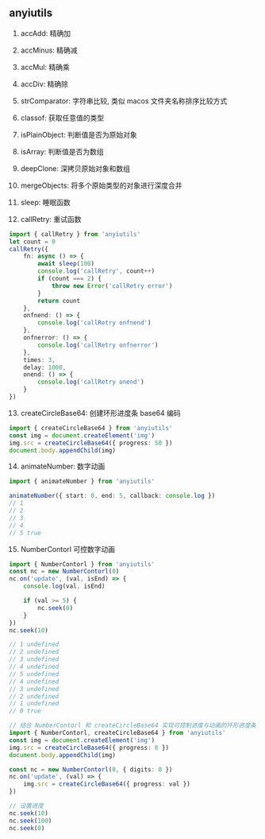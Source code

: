 ## anyiutils

1. accAdd: 精确加

2. accMinus: 精确减

3. accMul: 精确乘

4. accDiv: 精确除

5. strComparator: 字符串比较, 类似 macos 文件夹名称排序比较方式

6. classof: 获取任意值的类型

7. isPlainObject: 判断值是否为原始对象

8. isArray: 判断值是否为数组

9. deepClone: 深拷贝原始对象和数组

10. mergeObjects: 将多个原始类型的对象进行深度合并

11. sleep: 睡眠函数

12. callRetry: 重试函数

```ts
import { callRetry } from 'anyiutils'
let count = 0
callRetry({
    fn: async () => {
        await sleep(100)
        console.log('callRetry', count++)
        if (count === 2) {
            throw new Error('callRetry error')
        }
        return count
    },
    onfnend: () => {
        console.log('callRetry onfnend')
    },
    onfnerror: () => {
        console.log('callRetry onfnerror')
    },
    times: 3,
    delay: 1000,
    onend: () => {
        console.log('callRetry onend')
    }
})
```

13. createCircleBase64: 创建环形进度条 base64 编码

```ts
import { createCircleBase64 } from 'anyiutils'
const img = document.createElement('img')
img.src = createCircleBase64({ progress: 50 })
document.body.appendChild(img)
```

14. animateNumber: 数字动画

```ts
import { animateNumber } from 'anyiutils'

animateNumber({ start: 0, end: 5, callback: console.log })
// 1
// 2
// 3
// 4
// 5 true
```

15. NumberContorl 可控数字动画

```ts
import { NumberContorl } from 'anyiutils'
const nc = new NumberContorl(0)
nc.on('update', (val, isEnd) => {
    console.log(val, isEnd)

    if (val >= 5) {
        nc.seek(0)
    }
})
nc.seek(10)

// 1 undefined
// 2 undefined
// 3 undefined
// 4 undefined
// 5 undefined
// 4 undefined
// 3 undefined
// 2 undefined
// 1 undefined
// 0 true
```

```ts
// 结合 NumberContorl 和 createCircleBase64 实现可控制进度与动画的环形进度条
import { NumberContorl, createCircleBase64 } from 'anyiutils'
const img = document.createElement('img')
img.src = createCircleBase64({ progress: 0 })
document.body.appendChild(img)

const nc = new NumberContorl(0, { digits: 0 })
nc.on('update', (val) => {
    img.src = createCircleBase64({ progress: val })
})

// 设置进度
nc.seek(10)
nc.seek(100)
nc.seek(0)
```
